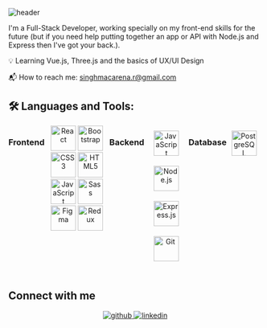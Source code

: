 ![header](https://user-images.githubusercontent.com/89083483/174132934-2c805260-f198-4ef7-96a9-07286c3c78c5.png)

I'm a Full-Stack Developer, working specially on my front-end skills for the future (but if you need help putting together an app or API with Node.js and Express then I've got your back.). 

💡 Learning Vue.js, Three.js and the basics of UX/UI Design

📬 How to reach me: singhmacarena.r@gmail.com

## 🛠 Languages and Tools:

<div style="display: flex">

### Frontend  
<div align="center">  
<img src="https://profilinator.rishav.dev/skills-assets/react-original-wordmark.svg" alt="React" height="50" /> 
<img src="https://profilinator.rishav.dev/skills-assets/bootstrap-plain.svg" alt="Bootstrap" height="50" />  
<img src="https://profilinator.rishav.dev/skills-assets/css3-original-wordmark.svg" alt="CSS3" height="50" />  
<img src="https://profilinator.rishav.dev/skills-assets/html5-original-wordmark.svg" alt="HTML5" height="50" />  
<img src="https://profilinator.rishav.dev/skills-assets/javascript-original.svg" alt="JavaScript" height="50" />  
<img src="https://profilinator.rishav.dev/skills-assets/sass-original.svg" alt="Sass" height="50" />  
<img src="https://profilinator.rishav.dev/skills-assets/figma-icon.svg" alt="Figma" height="50" />  
<img src="https://profilinator.rishav.dev/skills-assets/redux-original.svg" alt="Redux" height="50" />  
</div>


### Backend  
<div align="center">  
<img style="margin: 10px" src="https://profilinator.rishav.dev/skills-assets/javascript-original.svg" alt="JavaScript" height="50" />  
<img style="margin: 10px" src="https://profilinator.rishav.dev/skills-assets/nodejs-original-wordmark.svg" alt="Node.js" height="50" />  
<img style="margin: 10px" src="https://profilinator.rishav.dev/skills-assets/express-original-wordmark.svg" alt="Express.js" height="50" />  
<img style="margin: 10px" src="https://profilinator.rishav.dev/skills-assets/git-scm-icon.svg" alt="Git" height="50" />  
</div>


### Database  
<div align="center">  
<img style="margin: 10px" src="https://profilinator.rishav.dev/skills-assets/postgresql-original-wordmark.svg" alt="PostgreSQL" height="50" />  
</div>

</div>  

<br/>  


## Connect with me  
<div align="center">
<a href="https://github.com/macamrs" target="_blank">
<img src=https://img.shields.io/badge/github-%2324292e.svg?&style=for-the-badge&logo=github&logoColor=white alt=github style="margin-bottom: 5px;" />
</a>
<a href="https://linkedin.com/in/macarena-singh" target="_blank">
<img src=https://img.shields.io/badge/linkedin-%231E77B5.svg?&style=for-the-badge&logo=linkedin&logoColor=white alt=linkedin style="margin-bottom: 5px;" />
</a>  
</div>  
